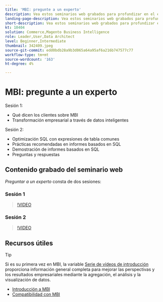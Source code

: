 ```yaml
---
title: 'MBI: pregunte a un experto'
description: Vea estos seminarios web grabados para profundizar en el equipo de productos de MBI, incluida la transformación empresarial a través de datos inteligentes.
landing-page-description: Vea estos seminarios web grabados para profundizar en el equipo de productos de MBI, incluida la transformación empresarial a través de datos inteligentes.
short-description: Vea estos seminarios web grabados para profundizar en el equipo de productos de MBI, incluida la transformación empresarial a través de datos inteligentes.
kt: 10404
solution: Commerce,Magento Business Intelligence
role: Leader,User,Data Architect
level: Beginner,Intermediate
thumbnail: 342409.jpeg
source-git-commit: edd0bdb28a9b3d065a64a95af6a216b747577c77
workflow-type: tm+mt
source-wordcount: '163'
ht-degree: 4%

---
```


# MBI: pregunte a un experto

Sesión 1:

- Qué dicen los clientes sobre MBI
- Transformación empresarial a través de datos inteligentes

Sesión 2:

- Optimización SQL con expresiones de tabla comunes
- Prácticas recomendadas en informes basados en SQL
- Demostración de informes basados en SQL
- Preguntas y respuestas

## Contenido grabado del seminario web

_Preguntar a un experto_ consta de dos sesiones:

### Sesión 1

>[!VIDEO](https://video.tv.adobe.com/v/342409?quality=12&learn=on)

### Sesión 2

>[!VIDEO](https://video.tv.adobe.com/v/342410?quality=12&learn=on)

## Recursos útiles

>[!TIP]
>
>Si es su primera vez en MBI, la variable [Serie de vídeos de introducción](https://experienceleague.adobe.com/docs/commerce-learn/tutorials/mbi/introduction/1-overview.html) proporciona información general completa para mejorar las perspectivas y los resultados empresariales mediante la agregación, el análisis y la visualización de datos.

- [Introducción a MBI](https://experienceleague.adobe.com/docs/commerce-business-intelligence/mbi/getting-started.html)
- [Compatibilidad con MBI](https://experienceleague.adobe.com/docs/commerce-knowledge-base/kb/troubleshooting/miscellaneous/mbi-service-policies.html)
